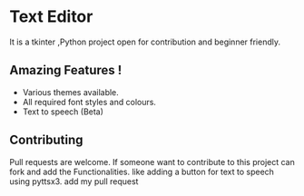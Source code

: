 # Text Editor

It is a tkinter ,Python project open for contribution and beginner friendly.


## Amazing Features !

- Various themes available.
- All required font styles and colours.
- Text to speech (Beta) 
    


## Contributing
Pull requests are welcome. If someone want to contribute to this project can fork and add the Functionalities. like adding a button for text to speech using pyttsx3.
add my pull request
